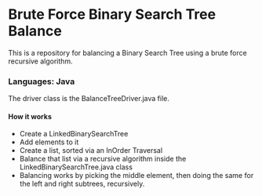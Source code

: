 # Brute Force Binary Search Tree Balance
This is a repository for balancing a Binary Search Tree using a brute force recursive algorithm. 

### Languages: Java
The driver class is the BalanceTreeDriver.java file.

#### How it works
- Create a LinkedBinarySearchTree
- Add elements to it
- Create a list, sorted via an InOrder Traversal
- Balance that list via a recursive algorithm inside the LinkedBinarySearchTree.java class
- Balancing works by picking the middle element, then doing the same for the left and right subtrees, recursively.
